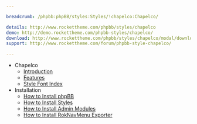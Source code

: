 ```yaml
---

breadcrumb: /phpbb:phpBB/styles:Styles/!chapelco:Chapelco/

details: http://www.rockettheme.com/phpbb/styles/chapelco
demo: http://demo.rockettheme.com/phpbb-styles/chapelco/
download: http://www.rockettheme.com/phpbb/styles/chapelco/modal/downloads
support: http://www.rockettheme.com/forum/phpbb-style-chapelco/

---
```


* Chapelco
	* [Introduction](INDEX.md#introduction)
	* [Features](INDEX.md#features)
    * [Style Font Index](../../../technical_tips/general/font_index.md)
* Installation
	* [How to Install phpBB](../../start/install.md)
	* [How to Install Styles](../../start/styles.md)
	* [How to Install Admin Modules](../../start/styles.md#installing-administrative-modules)
	* [How to Install RokNavMenu Exporter](../../modules/roknavmenu.md)